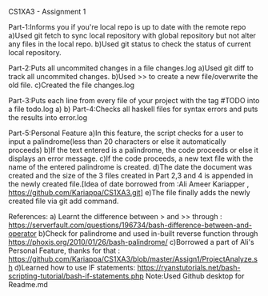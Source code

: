 CS1XA3 - Assignment 1

Part-1:Informs you if you're local repo is up to date with the remote repo
a)Used git fetch to sync local repository with global repository but not alter any files in the local repo.
b)Used git status to check the status of current local repository.

Part-2:Puts all uncommited changes in a file changes.log 
a)Used git diff to track all uncommited changes.
b)Used >> to create a new file/overwrite the old file.
c)Created the file changes.log

Part-3:Puts each line from every file of your project with the tag #TODO into a file todo.log
a)
b)
Part-4:Checks all haskell files for syntax errors and puts the results into error.log

Part-5:Personal Feature
a)In this feature, the script checks for a user to input a palindrome(less than 20 characters or else it automatically proceeds)
b)If the text entered is a palindrome, the code proceeds or else it displays an error message.
c)If the code proceeds, a new text file with the name of the entered palindrome is created.
d)The date the document was created and the size of the 3 files created in Part 2,3 and 4 is appended in the newly created file.[Idea of date borrowed from :Ali Ameer Kariapper , https://github.com/Kariappa/CS1XA3.git]
e)The file finally adds the newly created file via git add command.

References:
a) Learnt the difference between > and >> through : https://serverfault.com/questions/196734/bash-difference-between-and-operator
b)Check for palindrome and used in-built reverse function through https://phoxis.org/2010/01/26/bash-palindrome/
c)Borrowed a part of Ali's Personal Feature, thanks for that : https://github.com/Kariappa/CS1XA3/blob/master/Assign1/ProjectAnalyze.sh
d)Learned how to use IF statements: https://ryanstutorials.net/bash-scripting-tutorial/bash-if-statements.php
Note:Used Github desktop for Readme.md
